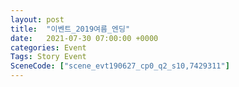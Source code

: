```yaml
---
layout: post
title:  "이벤트_2019여름_엔딩"
date:   2021-07-30 07:00:00 +0000
categories: Event
Tags: Story Event
SceneCode: ["scene_evt190627_cp0_q2_s10,7429311"]
---
```

